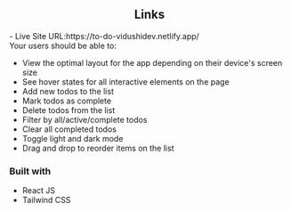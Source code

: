 
<h2 align="center">Links</h2>
- Live Site URL:https://to-do-vidushidev.netlify.app/

<br>
Your users should be able to:

- View the optimal layout for the app depending on their device's screen size
- See hover states for all interactive elements on the page
- Add new todos to the list
- Mark todos as complete
- Delete todos from the list
- Filter by all/active/complete todos
- Clear all completed todos
- Toggle light and dark mode
- Drag and drop to reorder items on the list

### Built with

- React JS
- Tailwind CSS

